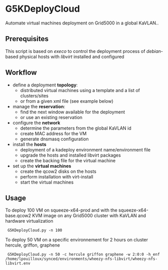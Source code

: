 G5KDeployCloud
==============

Automate virtual machines deployment on Grid5000 in a global KaVLAN..


## Prerequisites
This script is based on *execo* to control the deployment process of *debian*-based physical hosts
with *libvirt* installed and configured

## Workflow
* define a deployment **topology**:
  * distributed virtual machines using a template and a list of clusters/sites
  * or from a given xml file (see example below)
* manage the **reservation**:
  * find the next window available for the deployment
  * or use an existing reservation
* configure the **network** 
  * determine the parameters from the global KaVLAN id
  * create MAC address for the VM
  * generate dnsmasq configuration
* install the **hosts**
  * deployment of a kadeploy environment name/environment file
  * upgrade the hosts and installed libvirt packages
  * create the backing file for the virtual machine
* set up the **virtual machines**
  * create the qcow2 disks on the hosts
  * perform installation with virt-install
  * start the virtual machines

## Usage
To deploy 100 VM on squeeze-x64-prod and with the squeeze-x64-base.qcow2 KVM image
on any Grid5000 cluster with KaVLAN and hardware virtualization

     G5KDeployCloud.py -n 100 

To deploy 50 VM on a specific environnement for 2 hours on cluster hercule, griffon, graphene 


     G5KDeployCloud.py -n 50 -c hercule griffon graphene -w 2:0:0 -h_enf /home/lpouilloux/synced/environments/wheezy-nfs-libvirt/wheezy-nfs-libvirt.env 




